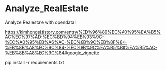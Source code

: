 # Analyze_RealEstate
Analyze Realestate with opendata!

https://kimhongsi.tistory.com/entry/%ED%96%89%EC%A0%95%EA%B5%AC%EC%97%AD-%EC%BD%94%EB%93%9C-%EC%A0%95%EB%A6%AC-%EC%8B%9C%EB%8F%84-%EB%8B%A8%EC%9C%84-%EC%8B%9C%EA%B5%B0%EA%B5%AC-%EB%8B%A8%EC%9C%84#google_vignette

pip install -r requirements.txt
